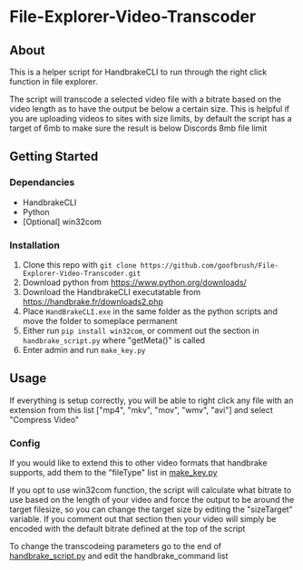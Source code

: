 # File-Explorer-Video-Transcoder

## About
This is a helper script for HandbrakeCLI to run through the right click function in file explorer.

The script will transcode a selected video file with a bitrate based on the video length as to have the output be below a certain size. This is helpful if you are uploading videos to sites with size limits, by default the script has a target of 6mb to make sure the result is below Discords 8mb file limit

## Getting Started
### Dependancies
- HandbrakeCLI 
- Python
- [Optional] win32com

### Installation
1. Clone this repo with `git clone https://github.com/goofbrush/File-Explorer-Video-Transcoder.git`
2. Download python from https://www.python.org/downloads/
3. Download the HandbrakeCLI executatable from https://handbrake.fr/downloads2.php
4. Place `HandBrakeCLI.exe` in the same folder as the python scripts and move the folder to someplace permanent
5. Either run `pip install win32com`, or comment out the section in `handbrake_script.py` where "getMeta()" is called
6. Enter admin and run `make_key.py`

## Usage
If everything is setup correctly, you will be able to right click any file with an extension from this list ["mp4", "mkv", "mov", "wmv", "avi"] and select "Compress Video"

### Config
If you would like to extend this to other video formats that handbrake supports, add them to the "fileType" list in  [make_key.py](make_key.py)

If you opt to use win32com function, the script will calculate what bitrate to use based on the length of your video and force the output to be around the target filesize, so you can change the target size by editing the "sizeTarget" variable. If you comment out that section then your video will simply be encoded with the default bitrate defined at the top of the script

To change the transcodeing parameters go to the end of [handbrake_script.py](handbrake_script.py) and edit the handbrake_command list
